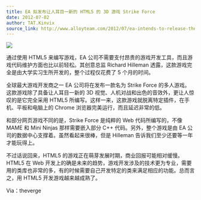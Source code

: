 ```yaml
---
title: EA 拟发布让人耳目一新的 HTML5 的 3D 游戏 Strike Force
date: 2012-07-02
author: TAT.Kinvix
source_link: http://www.alloyteam.com/2012/07/ea-intends-to-release-the-3d-games-of-the-html5-refreshing-strike-force/
---
```


![](http://www.alloyteam.com/wp-content/uploads/auto_save_image/2012/07/030341lSa.png)

通过使用 HTML5 来编写游戏，EA 公司不需要支付昂贵的游戏开发工具，而且游戏代码维护方面也比以前轻松。其创意总监 Richard Hilleman 透露，这款游戏完全是由大学实习生所开发的，整个过程仅花费了 5 个月的时间。

全球最大游戏开发商之一 EA 公司将在发布一款名为 Strike Force 的多人游戏。这款游戏除了具备让人耳目一新的 3D 视觉、人机对战和出色的音效外，更让人惊叹的是它完全采用 HTML5 所编写。这样一来，这款游戏就脱离特定插件，在手机、平板和电脑上的 Chrome 浏览器完美运行，而且延迟非常的低。

和部分网页游戏不同的是，Strike Force 是纯粹的 Web 代码所编写的，不像 MAME 和 Mini Ninjas 那样需要嵌入部分 C++ 代码。另外，整个游戏是由 EA 公司的数据中心支撑着。虽然看起来很棒，但是 Hilleman 告诉我们至少还要等一年才能玩得上。

不过话说回来，HTML5 的游戏正在萌芽发展时期，商业回报可能相对缓慢。HTML5 在 Web 开发上的确是未来的趋势，游戏开发涉及的技术更为专业，需要用的类库也非常的多，有的时候需要自己开发特定的类来满足相应的功能。总而言之，用 HTML5 开发游戏越来越成熟了。

Via：theverge